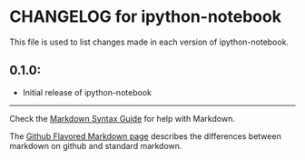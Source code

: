 # CHANGELOG for ipython-notebook

This file is used to list changes made in each version of ipython-notebook.

## 0.1.0:

* Initial release of ipython-notebook

- - -
Check the [Markdown Syntax Guide](http://daringfireball.net/projects/markdown/syntax) for help with Markdown.

The [Github Flavored Markdown page](http://github.github.com/github-flavored-markdown/) describes the differences between markdown on github and standard markdown.

